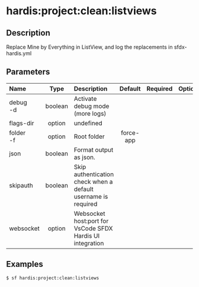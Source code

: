 <!-- This file has been generated with command 'sf hardis:doc:plugin:generate'. Please do not update it manually or it may be overwritten -->
# hardis:project:clean:listviews

## Description

Replace Mine by Everything in ListView, and log the replacements in sfdx-hardis.yml

## Parameters

|Name|Type|Description|Default|Required|Options|
|:---|:--:|:----------|:-----:|:------:|:-----:|
|debug<br/>-d|boolean|Activate debug mode (more logs)||||
|flags-dir|option|undefined||||
|folder<br/>-f|option|Root folder|force-app|||
|json|boolean|Format output as json.||||
|skipauth|boolean|Skip authentication check when a default username is required||||
|websocket|option|Websocket host:port for VsCode SFDX Hardis UI integration||||

## Examples

```shell
$ sf hardis:project:clean:listviews
```


